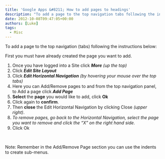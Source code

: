 ```yaml
---
title: 'Google Apps &#8211; How to add pages to headings'
description: "To add a page to the top navigation tabs following the instructions below:"
date: 2012-10-08T09:47:05+00:00
authors: [Luke]
tags:
  - Misc
---
```

To add a page to the top navigation (tabs) following the instructions below:

First you must have already created the page you want to add.

  1. Once you have logged into a Site click **_More_** _(up the top)_
  2. Click **_Edit Site Layout_**
  3. Click **_Edit Horizontal Navigation_** _(by hovering your mouse over the top tabs)_
  4. Here you can Add/Remove pages to and from the top navigation panel, to Add a page click **_Add Page_**
  5. **Select** the **page** you would like to add, click **Ok**
  6. Click again to **confirm**.
  7. Then **close** the Edit Horizontal Navigation by clicking Close _(upper right)_.
  8. _To remove pages, go back to the Horizontal Navigation, select the page you want to remove and click the “X” on the right hand side._
  9. Click Ok

&nbsp;

Note: Remember in the Add/Remove Page section you can use the indents to create sub-menus.